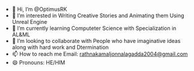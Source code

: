 - 👋 Hi, I’m @OptimusRK
- 👀 I’m interested in Writing Creative Stories and Animating them Using Unreal Engine
- 🌱 I’m currently learning Computeter Science with Specialization in AL&ML 
- 💞️ I’m looking to collaborate with People who have imaginative ideas along with hard work and Dtermination
- 📫 How to reach me  Email: rathnakamaljonnalagadda2004@gmail.com
- 😄 Pronouns: HE/HIM
